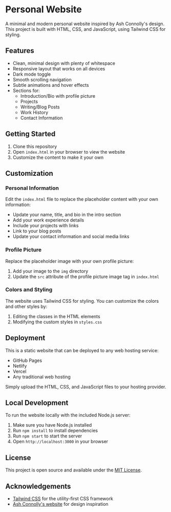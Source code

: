 # Personal Website

A minimal and modern personal website inspired by Ash Connolly's design. This project is built with HTML, CSS, and JavaScript, using Tailwind CSS for styling.

## Features

- Clean, minimal design with plenty of whitespace
- Responsive layout that works on all devices
- Dark mode toggle
- Smooth scrolling navigation
- Subtle animations and hover effects
- Sections for:
  - Introduction/Bio with profile picture
  - Projects
  - Writing/Blog Posts
  - Work History
  - Contact Information

## Getting Started

1. Clone this repository
2. Open `index.html` in your browser to view the website
3. Customize the content to make it your own

## Customization

### Personal Information

Edit the `index.html` file to replace the placeholder content with your own information:

- Update your name, title, and bio in the intro section
- Add your work experience details
- Include your projects with links
- Link to your blog posts
- Update your contact information and social media links

### Profile Picture

Replace the placeholder image with your own profile picture:

1. Add your image to the `img` directory
2. Update the `src` attribute of the profile picture image tag in `index.html`

### Colors and Styling

The website uses Tailwind CSS for styling. You can customize the colors and other styles by:

1. Editing the classes in the HTML elements
2. Modifying the custom styles in `styles.css`

## Deployment

This is a static website that can be deployed to any web hosting service:

- GitHub Pages
- Netlify
- Vercel
- Any traditional web hosting

Simply upload the HTML, CSS, and JavaScript files to your hosting provider.

## Local Development

To run the website locally with the included Node.js server:

1. Make sure you have Node.js installed
2. Run `npm install` to install dependencies
3. Run `npm start` to start the server
4. Open `http://localhost:3000` in your browser

## License

This project is open source and available under the [MIT License](LICENSE).

## Acknowledgements

- [Tailwind CSS](https://tailwindcss.com/) for the utility-first CSS framework
- [Ash Connolly's website](https://ashconnolly.co.uk/) for design inspiration 